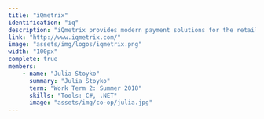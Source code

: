 ```yaml
---
title: "iQmetrix"
identification: "iq"
description: "iQmetrix provides modern payment solutions for the retail industry."
link: "http://www.iqmetrix.com/"
image: "assets/img/logos/iqmetrix.png"
width: "100px"
complete: true
members:
    - name: "Julia Stoyko"
      summary: "Julia Stoyko"
      term: "Work Term 2: Summer 2018"
      skills: "Tools: C#, .NET"
      image: "assets/img/co-op/julia.jpg"
---
```

